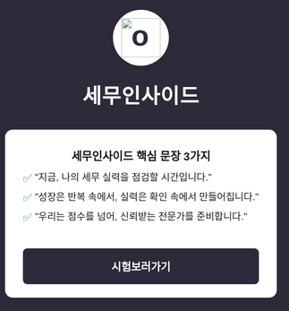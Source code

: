 <html lang="ko">
<head>
  <meta charset="UTF-8">
  <title>세무인사이드 - 청년 세무역량 강화</title>
  <style>
    html, body {
      height: 100%;
      margin: 0;
      padding: 0;
      font-family: 'Noto Sans KR', sans-serif;
      background: #2d2a3a;
    }
    body {
      display: flex;
      align-items: center;
      justify-content: center;
    }
    .center-wrap {
      display: flex;
      flex-direction: column;
      align-items: center;
      justify-content: center;
      background: none;
    }
    .logo {
      width: 100px;
      height: 100px;
      border-radius: 50%;
      background: #fff;
      display: flex;
      align-items: center;
      justify-content: center;
      margin-bottom: 24px;
      font-size: 3.2rem;
      color: #2d2a3a;
      font-weight: bold;
      box-shadow: 0 2px 8px rgba(0,0,0,0.08);
    }
    .service-name {
      font-size: 2.3rem;
      font-weight: bold;
      letter-spacing: 1px;
      color: #fff;
      margin-bottom: 36px;
      text-align: center;
    }
    .desc {
      background: #fff;
      border-radius: 14px;
      padding: 32px 32px 24px 32px;
      box-shadow: 0 2px 12px rgba(0,0,0,0.07);
      text-align: center;
      max-width: 430px;
      margin-bottom: 24px;
      position: relative;
    }
    .desc-title {
      font-size: 1.25rem;
      font-weight: bold;
      display: flex;
      align-items: center;
      justify-content: center;
      margin-bottom: 10px;
    }
    .desc ol {
      margin: 0 0 18px 0;
      padding: 0;
      font-size: 1.08rem;
      display: inline-block;
      text-align: left;
    }
    .desc li {
      margin-bottom: 8px;
    }
    .btn {
      display: inline-block;
      padding: 18px 40px;
      background: #2d2a3a;
      color: #fff;
      border: none;
      border-radius: 8px;
      font-size: 1.2rem;
      font-weight: bold;
      cursor: pointer;
      transition: background 0.2s;
      text-decoration: none;
      margin-top: 18px;
      margin-left: 0;
    }
    .desc .btn {
      display: block;
      margin: 18px auto 0 auto;
    }
    .btn:hover {
      background: #1a1822;
    }
    @media (max-width: 600px) {
      .desc {
        padding: 18px 8px 14px 8px;
        max-width: 98vw;
      }
      .logo {
        width: 70px;
        height: 70px;
        font-size: 2.1rem;
      }
      .service-name {
        font-size: 1.3rem;
      }
    }
  </style>
</head>
<body>
  <div class="center-wrap">
    <div class="logo">
      <img src="https://em-content.zobj.net/source/microsoft-teams/363/owl_1f989.png" alt="owl" style="width:70px;height:70px;" />
    </div>
    <div class="service-name">세무인사이드</div>
    <div class="desc">
      <span class="desc-title">세무인사이드 핵심 문장 3가지</span>
      <ul style="list-style:none; padding:0; margin:0 0 18px 0; font-size:1.08rem; text-align:left; display:inline-block;">
        <li style="margin-bottom:8px;"><span style="color:#219653;font-size:1.2rem;vertical-align:-2px;">✅</span> "지금, 나의 세무 실력을 점검할 시간입니다."</li>
        <li style="margin-bottom:8px;"><span style="color:#219653;font-size:1.2rem;vertical-align:-2px;">✅</span> "성장은 반복 속에서, 실력은 확인 속에서 만들어집니다."</li>
        <li><span style="color:#219653;font-size:1.2rem;vertical-align:-2px;">✅</span> "우리는 점수를 넘어, 신뢰받는 전문가를 준비합니다."</li>
      </ul>
      <a class="btn" href="https://www.notion.so/231a2002c7578000974cc8fc086a7a91" target="_blank" rel="noopener noreferrer">시험보러가기</a>
    </div>
  </div>
</body>
</html>
